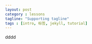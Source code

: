```yaml
---
layout: post
category : lessons
tagline: "Supporting tagline"
tags : [intro, 标签, jekyll, tutorial]
---
```

dddd
